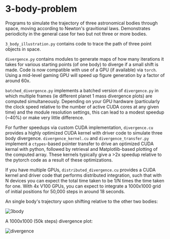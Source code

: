 # 3-body-problem

Programs to simulate the trajectory of three astronomical bodies through space, moving according to Newton's gravitional laws.  Demonstrates periodicity 
in the general case for two but not three or more bodies.

`3_body_illustration.py` contains code to trace the path of three point objects in space.

`divergence.py` contains modules to generate maps of how many iterations it takes for various starting points (of one body) to diverge if a small shift is made.  Code is now compatible with use of a GPU (if available) via `torch`.  Using a mid-level gaming GPU will speed up figure generation by a factor of around 60x.

`batched_divergence.py` implements a batched version of `divergence.py` in which multiple frames (ie different planet 1 mass divergence plots) are computed simultaneously. Depending on your GPU hardware (particularly the clock speed relative to the number of active CUDA cores at any given time) and the module resolution settings, this can lead to a modest speedup (~40%) or make very little difference. 

For further speedups via custom CUDA implementation, `divergence.cu` provides a highly optimized CUDA kernel with driver code to simulate three body divergence. `divergence_kernel.cu` and `divergence_transfer.py` implement a `ctypes`-based pointer transfer to drive an optimized CUDA kernal with python, followed by retrieval and Matplotlib-based plotting of the computed array. These kernels typically give a >2x speedup relative to the pytorch code as a result of these optimizations.

If you have multiple GPUs, `distributed_divergence.cu` provides a CUDA kernel and driver code that performs distributed integration, such that with N devices you can expect the total time taken to be 1/N times the time taken for one. With 4x V100 GPUs, you can expect to integrate a 1000x1000 grid of initial positions for 50,000 steps in around 18 seconds.

An single body's trajectory upon shifting relative to the other two bodies:

![3body](https://blbadger.github.io/3_body_problem/3_body_shifted_1.png)


A 1000x1000 (50k steps) divergence plot:

![divergence](https://blbadger.github.io/3_body_problem/Threebody_divergence_xy.png)


